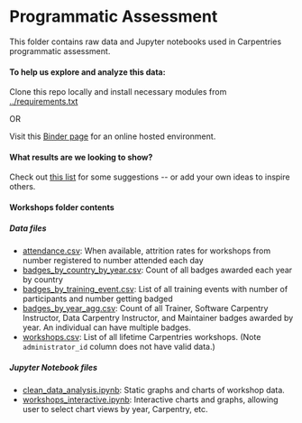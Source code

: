Programmatic Assessment
=======================

This folder contains raw data and Jupyter notebooks used in Carpentries programmatic assessment.

#### To help us explore and analyze this data:

Clone this repo locally and install necessary modules from [../requirements.txt](https://github.com/carpentries/assessment/blob/master/requirements.txt) 

OR 

Visit this [Binder page]( http://mybinder.org/v2/gh/carpentries/assessment/master) for an online hosted environment.

#### What results are we looking to show?

Check out [this list](report_ideas.md) for some suggestions -- or add your own ideas to inspire others.


#### Workshops folder contents

##### Data files
* [attendance.csv](./workshops/attendance.csv): When available, attrition rates for workshops from number registered to number attended each day
* [badges\_by\_country\_by\_year.csv](/workshops/badges_by_country_by_year.csv):  Count of all badges awarded each year by country
* [badges\_by\_training\_event.csv](/workshops/badges_by_training_event.csv): List of all training events with number of participants and number getting badged
* [badges\_by\_year\_agg.csv](/workshops/badges_by_year_agg.csv): Count of all Trainer, Software Carpentry Instructor, Data Carpentry Instructor, and Maintainer badges awarded by year.  An individual can have multiple badges.
* [workshops.csv](/workshops/workshops.csv):  List of all lifetime Carpentries workshops. (Note `administrator_id` column does not have valid data.)


##### Jupyter Notebook files 
* [clean\_data\_analysis.ipynb](/workshops/clean_data_analysis.ipynb): Static graphs and charts of workshop data.
* [workshops\_interactive.ipynb](/workshops/workshops_interactive.ipynb): Interactive charts and graphs, allowing user to select chart views by year, Carpentry, etc.
